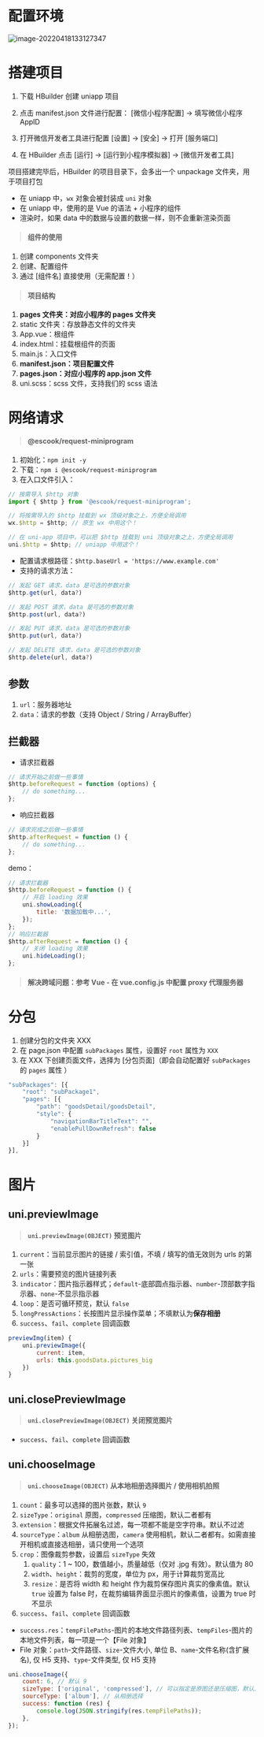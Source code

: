 # 配置环境

![image-20220418133127347](picture/16.uniapp/image-20220418133127347.png)

# 搭建项目

1. 下载 HBuilder 创建 uniapp 项目

2. 点击 manifest.json 文件进行配置：
   [微信小程序配置] → 填写微信小程序 AppID
3. 打开微信开发者工具进行配置
   [设置] → [安全] → 打开 [服务端口]
4. 在 HBuilder 点击 [运行] → [运行到小程序模拟器] → [微信开发者工具]

项目搭建完毕后，HBuilder 的项目目录下，会多出一个 unpackage 文件夹，用于项目打包

-   在 uniapp 中，`wx` 对象会被封装成 `uni` 对象
-   在 uniapp 中，使用的是 Vue 的语法 + 小程序的组件
-   渲染时，如果 data 中的数据与设置的数据一样，则不会重新渲染页面

> #### 组件的使用

1. 创建 components 文件夹
2. 创建、配置组件
3. 通过 [组件名] 直接使用（无需配置！）

> #### 项目结构

1. **pages 文件夹：对应小程序的 pages 文件夹**
2. static 文件夹：存放静态文件的文件夹
3. App.vue：根组件
4. index.html：挂载根组件的页面
5. main.js：入口文件
6. **manifest.json：项目配置文件**
7. **pages.json：对应小程序的 app.json 文件**
8. uni.scss：scss 文件，支持我们的 scss 语法

# 网络请求

> #### @escook/request-miniprogram

1. 初始化：`npm init -y`
2. 下载：`npm i @escook/request-miniprogram`
3. 在入口文件引入：

```js
// 按需导入 $http 对象
import { $http } from '@escook/request-miniprogram';

// 将按需导入的 $http 挂载到 wx 顶级对象之上，方便全局调用
wx.$http = $http; // 原生 wx 中用这个！

// 在 uni-app 项目中，可以把 $http 挂载到 uni 顶级对象之上，方便全局调用
uni.$http = $http; // uniapp 中用这个！
```

-   配置请求根路径：`$http.baseUrl = 'https://www.example.com'`
-   支持的请求方法：

```js
// 发起 GET 请求，data 是可选的参数对象
$http.get(url, data?)

// 发起 POST 请求，data 是可选的参数对象
$http.post(url, data?)

// 发起 PUT 请求，data 是可选的参数对象
$http.put(url, data?)

// 发起 DELETE 请求，data 是可选的参数对象
$http.delete(url, data?)
```

## 参数

1. `url`：服务器地址
2. `data`：请求的参数（支持 Object / String / ArrayBuffer）

## 拦截器

-   请求拦截器

```js
// 请求开始之前做一些事情
$http.beforeRequest = function (options) {
    // do somethimg...
};
```

-   响应拦截器

```js
// 请求完成之后做一些事情
$http.afterRequest = function () {
    // do something...
};
```

demo：

```js
// 请求拦截器
$http.beforeRequest = function () {
    // 开启 loading 效果
    uni.showLoading({
        title: '数据加载中...',
    });
};
// 响应拦截器
$http.afterRequest = function () {
    // 关闭 loading 效果
    uni.hideLoading();
};
```

> #### 解决跨域问题：参考 Vue - 在 vue.config.js 中配置 proxy 代理服务器

# 分包

1. 创建分包的文件夹 XXX
2. 在 page.json 中配置 `subPackages` 属性，设置好 `root` 属性为 `XXX`
3. 在 XXX 下创建页面文件，选择为 [分包页面]（即会自动配置好 `subPackages` 的 `pages` 属性 ）

```js
"subPackages": [{
    "root": "subPackage1",
    "pages": [{
        "path": "goodsDetail/goodsDetail",
        "style": {
            "navigationBarTitleText": "",
            "enablePullDownRefresh": false
        }
    }]
}],
```

# 图片

## uni.previewImage

> #### `uni.previewImage(OBJECT)` 预览图片

1. `current`：当前显示图片的链接 / 索引值，不填 / 填写的值无效则为 urls 的第一张
2. `urls`：需要预览的图片链接列表
3. `indicator`：图片指示器样式；`default`-底部圆点指示器、`number`-顶部数字指示器、`none`-不显示指示器
4. `loop`：是否可循环预览，默认 `false`
5. `longPressActions`：长按图片显示操作菜单；不填默认为**保存相册**
6. `success`、`fail`、`complete` 回调函数

```js
previewImg(item) {
	uni.previewImage({
		current: item,
		urls: this.goodsData.pictures_big
	})
}
```

## uni.closePreviewImage

> #### `uni.closePreviewImage(OBJECT)` 关闭预览图片

-   `success`、`fail`、`complete` 回调函数

## uni.chooseImage

> #### `uni.chooseImage(OBJECT)` 从本地相册选择图片 / 使用相机拍照

1. `count`：最多可以选择的图片张数，默认 `9`
2. `sizeType`：`original` 原图，`compressed` 压缩图，默认二者都有
3. `extension`：根据文件拓展名过滤，每一项都不能是空字符串。默认不过滤
4. `sourceType`：`album` 从相册选图，`camera` 使用相机，默认二者都有。如需直接开相机或直接选相册，请只使用一个选项
5. `crop`：图像裁剪参数，设置后 `sizeType` 失效
    1. `quality`：1 ~ 100，数值越小，质量越低（仅对 .jpg 有效）。默认值为 80
    2. `width`、`height`：裁剪的宽度，单位为 px，用于计算裁剪宽高比
    3. `resize`：是否将 width 和 height 作为裁剪保存图片真实的像素值。默认 `true`
       设置为 false 时，在裁剪编辑界面显示图片的像素值，设置为 true 时不显示
6. `success`、`fail`、`complete` 回调函数

-   `success.res`：`tempFilePaths`-图片的本地文件路径列表、`tempFiles`-图片的本地文件列表，每一项是一个【File 对象】
-   File 对象：`path`-文件路径、`size`-文件大小, 单位 B、`name`-文件名称(含扩展名), 仅 H5 支持、`type`-文件类型, 仅 H5 支持

```js
uni.chooseImage({
    count: 6, // 默认 9
    sizeType: ['original', 'compressed'], // 可以指定是原图还是压缩图，默认二者都有
    sourceType: ['album'], // 从相册选择
    success: function (res) {
        console.log(JSON.stringify(res.tempFilePaths));
    },
});
```
